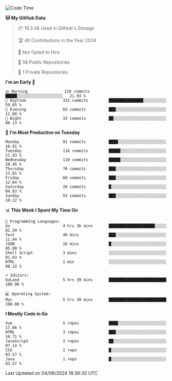<!--START_SECTION:waka-->
![Code Time](http://img.shields.io/badge/Code%20Time-1%2C115%20hrs%2052%20mins-blue)

**🐱 My GitHub Data** 

> 📦 19.3 kB Used in GitHub's Storage 
 > 
> 🏆 46 Contributions in the Year 2024
 > 
> 🚫 Not Opted to Hire
 > 
> 📜 58 Public Repositories 
 > 
> 🔑 1 Private Repositories 
 > 
**I'm an Early 🐤** 

```text
🌞 Morning                118 commits         █████░░░░░░░░░░░░░░░░░░░░   21.93 % 
🌆 Daytime                322 commits         ███████████████░░░░░░░░░░   59.85 % 
🌃 Evening                65 commits          ███░░░░░░░░░░░░░░░░░░░░░░   12.08 % 
🌙 Night                  33 commits          ██░░░░░░░░░░░░░░░░░░░░░░░   06.13 % 
```
📅 **I'm Most Productive on Tuesday** 

```text
Monday                   91 commits          ████░░░░░░░░░░░░░░░░░░░░░   16.91 % 
Tuesday                  118 commits         █████░░░░░░░░░░░░░░░░░░░░   21.93 % 
Wednesday                110 commits         █████░░░░░░░░░░░░░░░░░░░░   20.45 % 
Thursday                 70 commits          ███░░░░░░░░░░░░░░░░░░░░░░   13.01 % 
Friday                   68 commits          ███░░░░░░░░░░░░░░░░░░░░░░   12.64 % 
Saturday                 26 commits          █░░░░░░░░░░░░░░░░░░░░░░░░   04.83 % 
Sunday                   55 commits          ███░░░░░░░░░░░░░░░░░░░░░░   10.22 % 
```


📊 **This Week I Spent My Time On** 

```text
💬 Programming Languages: 
Go                       4 hrs 36 mins       ████████████████████░░░░░   81.59 % 
Text                     40 mins             ███░░░░░░░░░░░░░░░░░░░░░░   11.94 % 
JSON                     16 mins             █░░░░░░░░░░░░░░░░░░░░░░░░   05.00 % 
Shell Script             3 mins              ░░░░░░░░░░░░░░░░░░░░░░░░░   01.03 % 
HTML                     1 min               ░░░░░░░░░░░░░░░░░░░░░░░░░   00.32 % 

🔥 Editors: 
GoLand                   5 hrs 39 mins       █████████████████████████   100.00 % 

💻 Operating System: 
Mac                      5 hrs 39 mins       █████████████████████████   100.00 % 
```

**I Mostly Code in Go** 

```text
Vue                      5 repos             ████░░░░░░░░░░░░░░░░░░░░░   17.86 % 
HTML                     3 repos             ███░░░░░░░░░░░░░░░░░░░░░░   10.71 % 
JavaScript               2 repos             ██░░░░░░░░░░░░░░░░░░░░░░░   07.14 % 
CSS                      1 repo              █░░░░░░░░░░░░░░░░░░░░░░░░   03.57 % 
Java                     1 repo              █░░░░░░░░░░░░░░░░░░░░░░░░   03.57 % 
```




 Last Updated on 04/06/2024 18:36:30 UTC
<!--END_SECTION:waka-->
